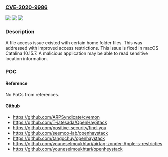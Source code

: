 ### [CVE-2020-9986](https://cve.mitre.org/cgi-bin/cvename.cgi?name=CVE-2020-9986)
![](https://img.shields.io/static/v1?label=Product&message=macOS&color=blue)
![](https://img.shields.io/static/v1?label=Version&message=unspecified%20&color=brightgreen)
![](https://img.shields.io/static/v1?label=Vulnerability&message=A%20malicious%20application%20may%20be%20able%20to%20read%20sensitive%20location%20information&color=brightgreen)

### Description

A file access issue existed with certain home folder files. This was addressed with improved access restrictions. This issue is fixed in macOS Catalina 10.15.7. A malicious application may be able to read sensitive location information.

### POC

#### Reference
No PoCs from references.

#### Github
- https://github.com/ARPSyndicate/cvemon
- https://github.com/T-jatesada/OpenHayStack
- https://github.com/positive-security/find-you
- https://github.com/seemoo-lab/openhaystack
- https://github.com/tangochuy/openhaystack
- https://github.com/youneselmoukhtari/airtag-zonder-Apple-s-restricties
- https://github.com/youneselmoukhtari/openheystack

